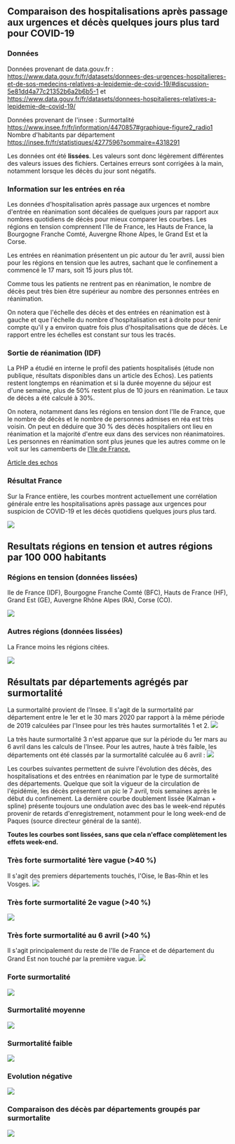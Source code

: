 ## Comparaison des hospitalisations après passage aux urgences et décès quelques jours plus tard pour COVID-19

### Données
Données provenant de data.gouv.fr :
https://www.data.gouv.fr/fr/datasets/donnees-des-urgences-hospitalieres-et-de-sos-medecins-relatives-a-lepidemie-de-covid-19/#discussion-5e81dd4a77c21352b6a2b6b5-1 
et https://www.data.gouv.fr/fr/datasets/donnees-hospitalieres-relatives-a-lepidemie-de-covid-19/

Données provenant de l'insee :
Surmortalité
https://www.insee.fr/fr/information/4470857#graphique-figure2_radio1
Nombre d'habitants par département
https://insee.fr/fr/statistiques/4277596?sommaire=4318291

Les données ont été **lissées**. 
Les valeurs sont donc légèrement différentes des valeurs issues des fichiers.
Certaines erreurs sont corrigées à la main, notamment lorsque les décès du jour sont négatifs.


### Information sur les entrées en réa

Les données d'hospitalisation après passage aux urgences et nombre d'entrée en réanimation sont décalées de quelques jours par rapport aux nombres quotidiens de décès pour mieux comparer les courbes.
Les régions en tension comprennent l'Ile de France, les Hauts de France, la Bourgogne Franche Comté, Auvergne Rhone Alpes, le Grand Est et la Corse.

Les entrées en réanimation présentent un pic autour du 1er avril, aussi bien pour les régions en tension que les autres, sachant que le confinement a commencé le 17 mars, soit 15 jours plus tôt.

Comme tous les patients ne rentrent pas en réanimation, le nombre de décès peut très bien être supérieur au nombre des personnes entrées en réanimation.

On notera que l'échelle des décès et des entrées en réanimation est à gauche et que l'échelle du nombre d'hospitalisation est à droite pour tenir compte qu'il y a environ quatre fois plus d'hospitalisations que de décès. Le rapport entre les échelles est constant sur tous les tracés. 

### Sortie de réanimation (IDF)

La PHP a étudié en interne le profil des patients hospitalisés (étude non publique, résultats disponibles dans un article des Echos).
Les patients restent longtemps en réanimation et si la durée moyenne du séjour est d'une semaine, plus de 50% restent plus de 10 jours en réanimation. Le taux de décès a été calculé à 30%.

On notera, notamment dans les régions en tension dont l'Ile de France, que le nombre de décès et le nombre de personnes admises en réa est très voisin. On peut en déduire que 30 % des décès hospitaliers ont lieu en réanimation et la majorité d'entre eux dans des services non réanimatoires. Les personnes en réanimation sont plus jeunes que les autres comme on le voit sur les camemberts de [l'Ile de France.](https://github.com/htonchia/covid-19-France/blob/master/Hauts-de-Seine_Seine_Saint_Denis.md#ages-des-personnes-admises-en-rea-en-ile-de-france)


[Article des echos](https://www.lesechos.fr/economie-france/social/un-passage-en-reanimation-tres-long-pour-les-malades-du-coronavirus-1197254)



### Résultat France
Sur la France entière, les courbes montrent actuellement une corrélation générale entre les hospitalisations après passage aux urgences pour suspicion de COVID-19 et les décès quotidiens quelques jours plus tard.


![](Images/huFRdc_False.png)

## Resultats régions en tension et autres régions par 100 000 habitants

### Régions en tension (données lissées)
Ile de France (IDF), Bourgogne Franche Comté (BFC), Hauts de France (HF), Grand Est (GE), Auvergne Rhône Alpes (RA), Corse (CO).

![](Images/huR112732448494dc_100000.png)

### Autres régions (données lissées)
La France moins les régions citées.

![](Images/huR24285253757693dc_100000.png)

## Résultats par départements agrégés par surmortalité
La surmortalité provient de l'Insee.
Il s'agit de la surmortalité par département entre le 1er et le 30 mars 2020 par rapport à la même période de 2019 calculées par l'Insee pour les très hautes surmortalités 1 et 2.
![](Images/INSEEsurmortalite30mars.png)

La très haute surmortalité 3 n'est apparue que sur la période du 1er mars au 6 avril dans les calculs de l'Insee.
Pour les autres, haute à très faible, les départements ont été classés par la surmortalité calculée au 6 avril :
![](Images/INSEEsurmortalite6avril.png)

Les courbes suivantes permettent de suivre l'évolution des décès, des hospitalisations et des entrées en réanimation par le type de surmortalité des départements.
Quelque que soit la vigueur de la circulation de l'épidémie, les décès présentent un pic le 7 avril, trois semaines après le début du confinement.
La dernière courbe doublement lissée (Kalman + spline) présente toujours une ondulation avec des bas le week-end réputés provenir de retards d'enregistrement, notamment pour le long week-end de Paques (source directeur général de la santé).

**Toutes les courbes sont lissées, sans que cela n'efface complètement les effets week-end.**

### Très forte surmortalité 1ère vague (>40 %)
Il s'agit des premiers départements touchés, l'Oise, le Bas-Rhin et les Vosges.
![](Images/hutres_haute_1erfkdc_100000.png)

### Très forte surmortalité 2e vague (>40 %)
![](Images/hutres_haute_2ndfkdc_100000.png)

### Très forte surmortalité au 6 avril (>40 %)
Il s'agit principalement du reste de l'Ile de France et de département du Grand Est non touché par la première vague.
![](Images/hutres_haute_3efkdc_100000.png)

### Forte surmortalité
![](Images/huhautefkdc_100000.png)

### Surmortalité moyenne
![](Images/humoyennefkdc_100000.png)

### Surmortalité faible
![](Images/hufaiblefkdc_100000.png)

### Evolution négative
![](Images/hutres_faiblefkdc_100000.png)

### Comparaison des décès par départements groupés par surmortalite
![](Images/dsfkfsdc_100000.png)


